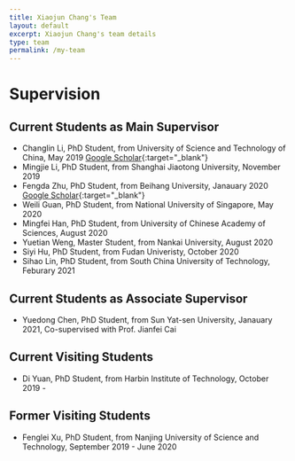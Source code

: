 ```yaml
---
title: Xiaojun Chang's Team
layout: default
excerpt: Xiaojun Chang's team details
type: team
permalink: /my-team
---
```


<div markdown="1" class="contact">

# Supervision

## Current Students as Main Supervisor
- Changlin Li, PhD Student, from University of Science and Technology of China, May 2019 [Google Scholar](http://scholar.google.com/citations?user=RLAgwBkAAAAJ&hl=en){:target="_blank"}
- Mingjie Li, PhD Student, from Shanghai Jiaotong University, November 2019
- Fengda Zhu, PhD Student, from Beihang University, Janauary 2020 [Google Scholar](http://scholar.google.com/citations?user=MUNpAQIAAAAJ&hl=en){:target="_blank"}
- Weili Guan, PhD Student, from National University of Singapore, May 2020
- Mingfei Han, PhD Student, from University of Chinese Academy of Sciences, August 2020
- Yuetian Weng, Master Student, from Nankai University, August 2020
- Siyi Hu, PhD Student, from Fudan Univeristy, October 2020
- Sihao Lin, PhD Student, from South China University of Technology, Feburary 2021

## Current Students as Associate Supervisor
- Yuedong Chen, PhD Student, from Sun Yat-sen University, Janauary 2021, Co-supervised with Prof. Jianfei Cai

## Current Visiting Students
- Di Yuan, PhD Student, from Harbin Institute of Technology, October 2019 -

## Former Visiting Students
- Fenglei Xu, PhD Student, from Nanjing University of Science and Technology, September 2019 - June 2020

</div>
